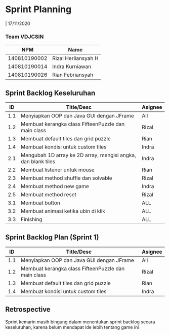 # Sprint Planning

| 17/11/2020

### Team VDJCSIN

| NPM          | Name                |
| ------------ | ------------------- |
| 140810190002 | Rizal Herliansyah H |
| 140810190014 | Indra Kurniawan     |
| 140810190026 | Rian Febriansyah    |

## Sprint Backlog Keseluruhan

| ID  | Title/Desc                                                    | Asignee |
| --- | ------------------------------------------------------------- | ------- |
| 1.1 | Menyiapkan OOP dan Java GUI dengan JFrame                     | All     |
| 1.2 | Membuat kerangka class FifteenPuzzle dan main class           | Rizal   |
| 1.3 | Membuat default tiles dan grid puzzle                         | Rian    |
| 1.4 | Membuat kondisi untuk custom tiles                            | Indra   |
| 2.1 | Mengubah 1D array ke 2D array, mengisi angka, dan blank tiles | Indra   |
| 2.2 | Membuat listener untuk mouse                                  | Rian    |
| 2.3 | Membuat method shuffle dan solvable                           | Rizal   |
| 2.4 | Membuat method new game                                       | Indra   |
| 2.5 | Membuat method reset                                          | Rizal   |
| 3.1 | Membuat button                                                | ALL     |
| 3.2 | Membuat animasi ketika ubin di klik                           | ALL     |
| 3.3 | Finishing                                                     | ALL     |

## Sprint Backlog Plan (Sprint 1)

| ID  | Title/Desc                                          | Asignee |
| --- | --------------------------------------------------- | ------- |
| 1.1 | Menyiapkan OOP dan Java GUI dengan JFrame           | All     |
| 1.2 | Membuat kerangka class FifteenPuzzle dan main class | Rizal   |
| 1.3 | Membuat default tiles dan grid puzzle               | Rian    |
| 1.4 | Membuat kondisi untuk custom tiles                  | Indra   |

## Retrospective

Sprint kemarin masih bingung dalam menentukan sprint backlog secara keseluruhan, karena belum mendapat ide lebih tentang game ini
